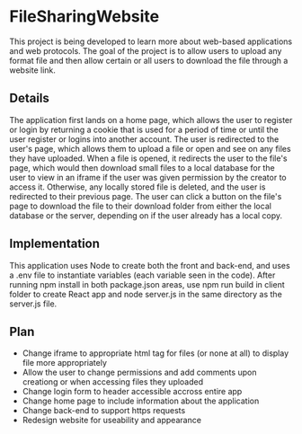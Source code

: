 # FileSharingWebsite
This project is being developed to learn more about web-based applications and web protocols. The goal
of the project is to allow users to upload any format file and then allow certain or all users to
download the file through a website link.
## Details
The application first lands on a home page, which allows the user to register or login by returning
a cookie that is used for a period of time or until the user register or logins into another account.
The user is redirected to the user's page, which allows them to upload a file or open and see on any
files they have uploaded. When a file is opened, it redirects the user to the file's page, which
would then download small files to a local database for the user to view in an iframe if the user
was given permission by the creator to access it. Otherwise, any locally stored file is deleted,
and the user is redirected to their previous page. The user can click a button on the file's page
to download the file to their download folder from either the local database or the server, depending
on if the user already has a local copy.
## Implementation
This application uses Node to create both the front and back-end, and uses a .env file to instantiate
variables (each variable seen in the code). After running npm install in both package.json areas,
use npm run build in client folder to create React app and node server.js in the same directory
as the server.js file.
## Plan
* Change iframe to appropriate html tag for files (or none at all) to display file more appropriately
* Allow the user to change permissions and add comments upon creationg or when accessing files they uploaded
* Change login form to header accessible accross entire app
* Change home page to include information about the application
* Change back-end to support https requests
* Redesign website for useability and appearance
